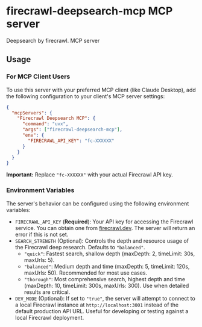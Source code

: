 # firecrawl-deepsearch-mcp MCP server

Deepsearch by firecrawl. MCP server

## Usage

### For MCP Client Users

To use this server with your preferred MCP client (like Claude Desktop), add the following configuration to your client's MCP server settings:

```json
{
  "mcpServers": {
    "Firecrawl Deepsearch MCP": {
      "command": "uvx",
      "args": ["firecrawl-deepsearch-mcp"],
      "env": {
        "FIRECRAWL_API_KEY": "fc-XXXXXX" 
      }
    }
  }
}
```

**Important:** Replace `"fc-XXXXXX"` with your actual Firecrawl API key.

### Environment Variables

The server's behavior can be configured using the following environment variables:

*   `FIRECRAWL_API_KEY` (**Required**): Your API key for accessing the Firecrawl service. You can obtain one from [firecrawl.dev](https://firecrawl.dev/). The server will return an error if this is not set.
*   `SEARCH_STRENGTH` (Optional): Controls the depth and resource usage of the Firecrawl deep research. Defaults to `"balanced"`.
    *   `"quick"`: Fastest search, shallow depth (maxDepth: 2, timeLimit: 30s, maxUrls: 5).
    *   `"balanced"`: Medium depth and time (maxDepth: 5, timeLimit: 120s, maxUrls: 50). Recommended for most use cases.
    *   `"thorough"`: Most comprehensive search, highest depth and time (maxDepth: 10, timeLimit: 300s, maxUrls: 300). Use when detailed results are critical.
*   `DEV_MODE` (Optional): If set to `"true"`, the server will attempt to connect to a local Firecrawl instance at `http://localhost:3001` instead of the default production API URL. Useful for developing or testing against a local Firecrawl deployment.
